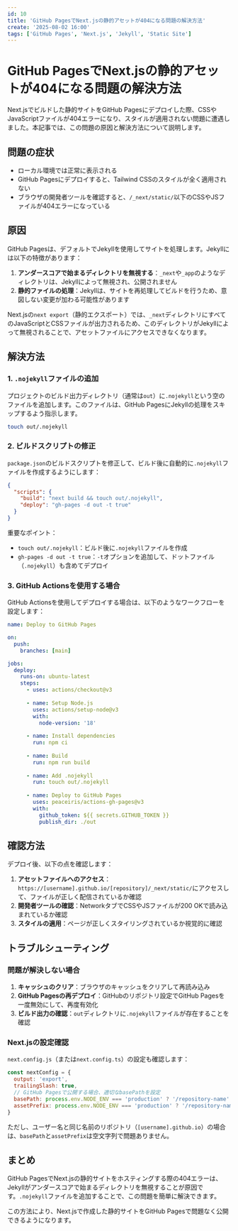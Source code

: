 ```yaml
---
id: 10
title: 'GitHub PagesでNext.jsの静的アセットが404になる問題の解決方法'
create: '2025-08-02 16:00'
tags: ['GitHub Pages', 'Next.js', 'Jekyll', 'Static Site']
---
```


# GitHub PagesでNext.jsの静的アセットが404になる問題の解決方法


Next.jsでビルドした静的サイトをGitHub Pagesにデプロイした際、CSSやJavaScriptファイルが404エラーになり、スタイルが適用されない問題に遭遇しました。本記事では、この問題の原因と解決方法について説明します。

## 問題の症状

- ローカル環境では正常に表示される
- GitHub Pagesにデプロイすると、Tailwind CSSのスタイルが全く適用されない
- ブラウザの開発者ツールを確認すると、`/_next/static/`以下のCSSやJSファイルが404エラーになっている

## 原因

GitHub Pagesは、デフォルトでJekyllを使用してサイトを処理します。Jekyllには以下の特徴があります：

1. **アンダースコアで始まるディレクトリを無視する**：`_next`や`_app`のようなディレクトリは、Jekyllによって無視され、公開されません
2. **静的ファイルの処理**：Jekyllは、サイトを再処理してビルドを行うため、意図しない変更が加わる可能性があります

Next.jsの`next export`（静的エクスポート）では、`_next`ディレクトリにすべてのJavaScriptとCSSファイルが出力されるため、このディレクトリがJekyllによって無視されることで、アセットファイルにアクセスできなくなります。

## 解決方法

### 1. `.nojekyll`ファイルの追加

プロジェクトのビルド出力ディレクトリ（通常は`out`）に`.nojekyll`という空のファイルを追加します。このファイルは、GitHub PagesにJekyllの処理をスキップするよう指示します。

```bash
touch out/.nojekyll
```

### 2. ビルドスクリプトの修正

`package.json`のビルドスクリプトを修正して、ビルド後に自動的に`.nojekyll`ファイルを作成するようにします：

```json
{
  "scripts": {
    "build": "next build && touch out/.nojekyll",
    "deploy": "gh-pages -d out -t true"
  }
}
```

重要なポイント：
- `touch out/.nojekyll`：ビルド後に`.nojekyll`ファイルを作成
- `gh-pages -d out -t true`：`-t`オプションを追加して、ドットファイル（`.nojekyll`）も含めてデプロイ

### 3. GitHub Actionsを使用する場合

GitHub Actionsを使用してデプロイする場合は、以下のようなワークフローを設定します：

```yaml
name: Deploy to GitHub Pages

on:
  push:
    branches: [main]

jobs:
  deploy:
    runs-on: ubuntu-latest
    steps:
      - uses: actions/checkout@v3
      
      - name: Setup Node.js
        uses: actions/setup-node@v3
        with:
          node-version: '18'
          
      - name: Install dependencies
        run: npm ci
        
      - name: Build
        run: npm run build
        
      - name: Add .nojekyll
        run: touch out/.nojekyll
        
      - name: Deploy to GitHub Pages
        uses: peaceiris/actions-gh-pages@v3
        with:
          github_token: ${{ secrets.GITHUB_TOKEN }}
          publish_dir: ./out
```

## 確認方法

デプロイ後、以下の点を確認します：

1. **アセットファイルへのアクセス**：`https://[username].github.io/[repository]/_next/static/`にアクセスして、ファイルが正しく配信されているか確認
2. **開発者ツールの確認**：NetworkタブでCSSやJSファイルが200 OKで読み込まれているか確認
3. **スタイルの適用**：ページが正しくスタイリングされているか視覚的に確認

## トラブルシューティング

### 問題が解決しない場合

1. **キャッシュのクリア**：ブラウザのキャッシュをクリアして再読み込み
2. **GitHub Pagesの再デプロイ**：GitHubのリポジトリ設定でGitHub Pagesを一度無効にして、再度有効化
3. **ビルド出力の確認**：`out`ディレクトリに`.nojekyll`ファイルが存在することを確認

### Next.jsの設定確認

`next.config.js`（または`next.config.ts`）の設定も確認します：

```javascript
const nextConfig = {
  output: 'export',
  trailingSlash: true,
  // GitHub Pagesで公開する場合、適切なbasePathを設定
  basePath: process.env.NODE_ENV === 'production' ? '/repository-name' : '',
  assetPrefix: process.env.NODE_ENV === 'production' ? '/repository-name' : '',
}
```

ただし、ユーザー名と同じ名前のリポジトリ（`[username].github.io`）の場合は、`basePath`と`assetPrefix`は空文字列で問題ありません。

## まとめ

GitHub PagesでNext.jsの静的サイトをホスティングする際の404エラーは、Jekyllがアンダースコアで始まるディレクトリを無視することが原因です。`.nojekyll`ファイルを追加することで、この問題を簡単に解決できます。

この方法により、Next.jsで作成した静的サイトをGitHub Pagesで問題なく公開できるようになります。


